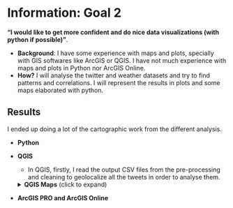 # Information: Goal 2

**“I would like to get more confident and do nice data visualizations (with python if possible)”**. 
 * **Background**: I have some experience with maps and plots, specially with GIS softwares like ArcGIS or QGIS. I have not much experience with maps and plots in Python nor ArcGIS Online.  
 * **How?** I will analyse the twitter and weather datasets and try to find patterns and correlations. I will represent the results in plots and some maps elaborated with python.
 
## Results
I ended up doing a lot of the cartographic work from the different analysis.

* **Python**

* **QGIS**
  * In QGIS, firstly, I read the output CSV files from the pre-processing and cleaning to geolocalize all the tweets in order to analyse them.
  <details>
  <summary><b>QGIS Maps</b> (click to expand)</summary>
  <!-- toc -->
  |Title                                    |Map     | Elaboration                                            |
  |:----------------------------------------|:-------| :----------------------------------------------------------------- |


  <!-- tocstop -->
  </details>
* **ArcGIS PRO and ArcGIS Online**
